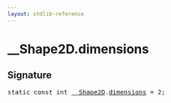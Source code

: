 ```yaml
---
layout: stdlib-reference
---
```


# __Shape2D.dimensions

## Signature
<pre>
<span class='code_keyword'>static</span> <span class='code_keyword'>const</span> <span class="code_keyword">int</span> <a href="/stdlib-reference/types/Shape2D/index" class="code_type">__Shape2D</a>.<a href="/stdlib-reference/types/Shape2D/dimensions" class="code_var">dimensions</a> = 2;
</pre>

